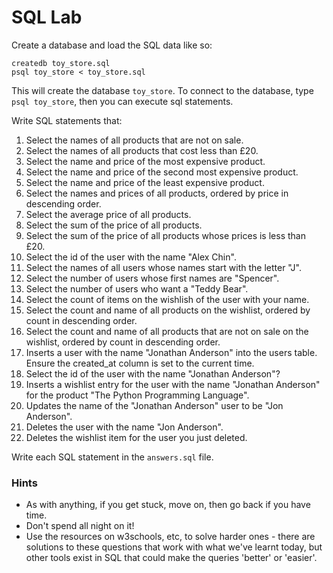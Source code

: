 # SQL Lab

Create a database and load the SQL data like so:

```
createdb toy_store.sql
psql toy_store < toy_store.sql
```
This will create the database `toy_store`. To connect to the database, type `psql toy_store`, then you can execute sql statements.

Write SQL statements that:

1. Select the names of all products that are not on sale.
1. Select the names of all products that cost less than £20.
1. Select the name and price of the most expensive product.
1. Select the name and price of the second most expensive product.
1. Select the name and price of the least expensive product.
1. Select the names and prices of all products, ordered by price in descending order.
1. Select the average price of all products.
1. Select the sum of the price of all products.
1. Select the sum of the price of all products whose prices is less than £20.
1. Select the id of the user with the name "Alex Chin".
1. Select the names of all users whose names start with the letter "J".
1. Select the number of users whose first names are "Spencer".
1. Select the number of users who want a "Teddy Bear".
1. Select the count of items on the wishlish of the user with your name.
1. Select the count and name of all products on the wishlist, ordered by count in descending order.
1. Select the count and name of all products that are not on sale on the wishlist, ordered by count in descending order.
1. Inserts a user with the name "Jonathan Anderson" into the users table. Ensure the created_at column is set to the current time.
1. Select the id of the user with the name "Jonathan Anderson"?
1. Inserts a wishlist entry for the user with the name "Jonathan Anderson" for the product "The Python Programming Language".
1. Updates the name of the "Jonathan Anderson" user to be "Jon Anderson".
1. Deletes the user with the name "Jon Anderson".
1. Deletes the wishlist item for the user you just deleted.

Write each SQL statement in the `answers.sql` file.


### Hints
- As with anything, if you get stuck, move on, then go back if you have time.
- Don't spend all night on it!
- Use the resources on w3schools, etc, to solve harder ones - there are solutions to these questions that work with what we've learnt today, but other tools exist in SQL that could make the queries 'better' or 'easier'.
